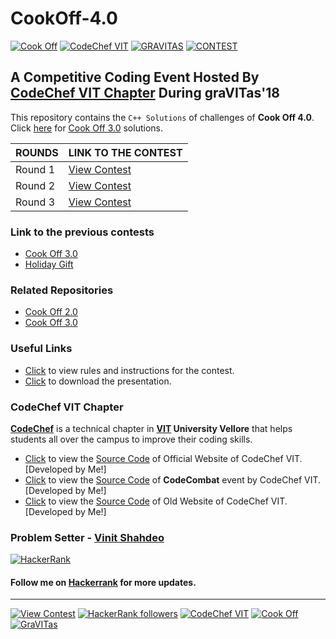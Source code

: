 # CookOff-4.0

[![Cook Off](https://img.shields.io/badge/Cook-Off-dodgerblue.svg?style=for-the-badge)](https://www.hackerrank.com/contests/cook-off-4-0-round-1-1) [![CodeChef VIT](https://img.shields.io/badge/CODECHEF-VITVELLORE-teal.svg?style=for-the-badge)](https://www.facebook.com/codechefvituniversity/) [![GRAVITAS](https://img.shields.io/badge/graVITas-2016-crimson.svg?style=for-the-badge)](http://www.vit.ac.in/files/gravitas18/home.html) [![CONTEST](https://img.shields.io/badge/CODING-CHALLENGES-orange.svg?style=for-the-badge)](https://www.hackerrank.com/cook-off-3-0)

## A Competitive Coding Event Hosted By [CodeChef VIT Chapter]() During graVITas'18

This repository contains the `C++ Solutions` of challenges of **Cook Off 4.0**. Click [here](https://github.com/vinitshahdeo/Cook-Off-3.0/tree/master/Solutions) for [Cook Off 3.0](https://www.hackerrank.com/cook-off-3-0) solutions.

| ROUNDS | LINK TO THE CONTEST |
| ------- | -------------- |
| Round 1 | [View Contest](https://www.hackerrank.com/contests/cook-off-4-0-round-1-1) |
| Round 2 | [View Contest](https://www.hackerrank.com/cook-off-4-0-round-2) |
| Round 3 | [View Contest](https://www.hackerrank.com/cook-off-4-0-round-3) |


### Link to the previous contests

- [Cook Off 3.0](https://www.hackerrank.com/cook-off-3-0)
- [Holiday Gift](https://www.hackerrank.com/contests/holiday-gift-1/challenges)


### Related Repositories

- [Cook Off 2.0](https://github.com/vinitshahdeo/CookOff)
- [Cook Off 3.0](https://github.com/vinitshahdeo/Cook-Off-3.0)


### Useful Links

- [Click](https://github.com/vinitshahdeo/Cook-Off-3.0/blob/master/README.md#instructions) to view rules and instructions for the contest.
- [Click](https://github.com/vinitshahdeo/Cook-Off-3.0/raw/master/PPTs/Cook%20Off%203.0%20-%20CodeChef%20VIT.pptx) to download the presentation.


### CodeChef VIT Chapter

**[CodeChef](https://www.facebook.com/codechefvituniversity/)** is a technical chapter in **[VIT](http://vit.ac.in/) University Vellore** that helps students all over the campus to improve their coding skills.

- [Click](https://vinitshahdeo.github.io/CodeChefVIT/) to view the [Source Code](https://github.com/vinitshahdeo/CodeChefVIT) of Official Website of CodeChef VIT. [Developed by Me!]
- [Click](https://vinitshahdeo.github.io/CodeCombat/) to view the [Source Code](https://github.com/vinitshahdeo/CodeCombat) of **CodeCombat** event by CodeChef VIT. [Developed by Me!]
- [Click](https://vinitshahdeo.github.io/CodeChef-VIT-Website/) to view the [Source Code](https://github.com/vinitshahdeo/CodeChef-VIT-Website) of Old Website of CodeChef VIT. [Developed by Me!]


### Problem Setter - [Vinit Shahdeo](https://www.hackerrank.com/vinitshahdeo)

[![HackerRank](https://img.shields.io/badge/Hacker-Rank-green.svg?style=for-the-badge)](https://www.hackerrank.com/vinitshahdeo)

#### Follow me on **[Hackerrank](https://www.hackerrank.com/vinitshahdeo)** for more updates.

<hr>

[![View Contest](https://img.shields.io/badge/View-Contest-dodgerblue.svg)](https://www.hackerrank.com/contests/cook-off-4-0-round-1-1) [![HackerRank followers](https://img.shields.io/badge/Follow-Me-yellow.svg?label=Follow)](https://www.hackerrank.com/vinitshahdeo) [![CodeChef VIT](https://img.shields.io/badge/CodeChef-VIT-red.svg)](https://www.facebook.com/codechefvituniversity/) [![Cook Off](https://img.shields.io/badge/Cook-OFF-deepskyblue.svg)](https://www.hackerrank.com/contests/cook-off-4-0-round-1-1) [![GraVITas](https://img.shields.io/badge/graVITas-2017-coral.svg)](https://www.hackerrank.com/cook-off-4-0-round-2) 